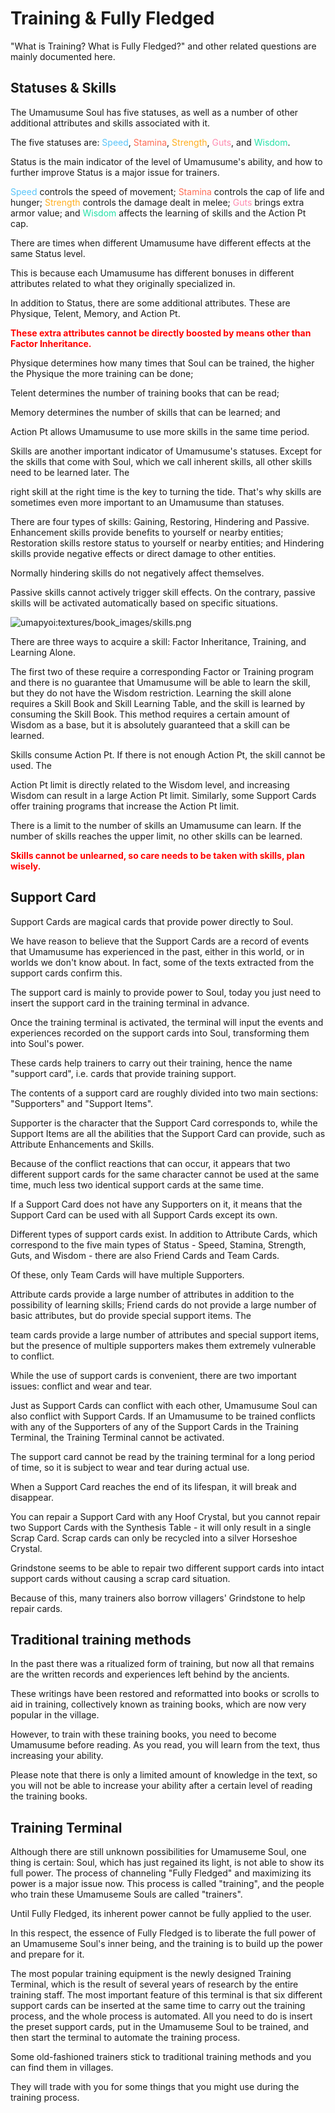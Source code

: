 # Training & Fully Fledged
"What is Training? What is Fully Fledged?" and other related questions are mainly documented here.

## Statuses & Skills
The Umamusume Soul has five statuses, as well as a number of other additional attributes and skills associated with it. 

 The five statuses are: <span style="color:#57C3F9"> Speed</span>, <span style="color:#FE6C55"> Stamina</span>, <span style="color:#FFAE1F"> Strength</span>, <span style="color:#FF8AAF"> Guts</span>, and <span style="color:#23E0A7"> Wisdom</span>. 

 Status is the main indicator of the level of Umamusume's ability, and how to further improve Status is a major issue for trainers.

<span style="color:#57C3F9">Speed</span> controls the speed of movement; <span style="color:#FE6C55">Stamina</span> controls the cap of life and hunger; <span style="color:#FFAE1F">Strength</span> controls the damage dealt in melee; <span style="color:#FF8AAF">Guts</span> brings extra armor value; and <span style="color:#23E0A7">Wisdom</span> affects the learning of skills and the Action Pt cap.

There are times when different Umamusume have different effects at the same Status level. 

 This is because each Umamusume has different bonuses in different attributes related to what they originally specialized in.

In addition to Status, there are some additional attributes. These are Physique, Telent, Memory, and Action Pt. 

<span style="color:#f00"><b>These extra attributes cannot be directly boosted by means other than Factor Inheritance.</b></span>

Physique determines how many times that Soul can be trained, the higher the Physique the more training can be done; 

Telent determines the number of training books that can be read; 

Memory determines the number of skills that can be learned; and 

Action Pt allows Umamusume to use more skills in the same time period.

Skills are another important indicator of Umamusume's statuses. Except for the skills that come with Soul, which we call inherent skills, all other skills need to be learned later. The 

right skill at the right time is the key to turning the tide. That's why skills are sometimes even more important to an Umamusume than statuses.

There are four types of skills: Gaining, Restoring, Hindering and Passive. Enhancement skills provide benefits to yourself or nearby entities; Restoration skills restore status to yourself or nearby entities; and Hindering skills provide negative effects or direct damage to other entities. 

 Normally hindering skills do not negatively affect themselves. 

 Passive skills cannot actively trigger skill effects. On the contrary, passive skills will be activated automatically based on specific situations.

![umapyoi:textures/book_images/skills.png](/assets/img/book_images/skills.png)

There are three ways to acquire a skill: Factor Inheritance, Training, and Learning Alone. 

 The first two of these require a corresponding Factor or Training program and there is no guarantee that Umamusume will be able to learn the skill, but they do not have the Wisdom restriction. Learning the skill alone requires a Skill Book and Skill Learning Table, and the skill is learned by consuming the Skill Book. This method requires a certain amount of Wisdom as a base, but it is absolutely guaranteed that a skill can be learned.

Skills consume Action Pt. If there is not enough Action Pt, the skill cannot be used. The 

 Action Pt limit is directly related to the Wisdom level, and increasing Wisdom can result in a large Action Pt limit. Similarly, some Support Cards offer training programs that increase the Action Pt limit.

There is a limit to the number of skills an Umamusume can learn. If the number of skills reaches the upper limit, no other skills can be learned. 

<span style="color:#f00"><b>Skills cannot be unlearned, so care needs to be taken with skills, plan wisely.</b></span>

## Support Card
Support Cards are magical cards that provide power directly to Soul. 

 We have reason to believe that the Support Cards are a record of events that Umamusume has experienced in the past, either in this world, or in worlds we don't know about. In fact, some of the texts extracted from the support cards confirm this.

The support card is mainly to provide power to Soul, today you just need to insert the support card in the training terminal in advance. 

Once the training terminal is activated, the terminal will input the events and experiences recorded on the support cards into Soul, transforming them into Soul's power. 

These cards help trainers to carry out their training, hence the name "support card", i.e. cards that provide training support.

The contents of a support card are roughly divided into two main sections: "Supporters" and "Support Items". 

 Supporter is the character that the Support Card corresponds to, while the Support Items are all the abilities that the Support Card can provide, such as Attribute Enhancements and Skills.

Because of the conflict reactions that can occur, it appears that two different support cards for the same character cannot be used at the same time, much less two identical support cards at the same time. 

 If a Support Card does not have any Supporters on it, it means that the Support Card can be used with all Support Cards except its own.

Different types of support cards exist. In addition to Attribute Cards, which correspond to the five main types of Status - Speed, Stamina, Strength, Guts, and Wisdom - there are also Friend Cards and Team Cards. 

 Of these, only Team Cards will have multiple Supporters.

Attribute cards provide a large number of attributes in addition to the possibility of learning skills; Friend cards do not provide a large number of basic attributes, but do provide special support items. The 

 team cards provide a large number of attributes and special support items, but the presence of multiple supporters makes them extremely vulnerable to conflict.

While the use of support cards is convenient, there are two important issues: conflict and wear and tear. 

 Just as Support Cards can conflict with each other, Umamusume Soul can also conflict with Support Cards. If an Umamusume to be trained conflicts with any of the Supporters of any of the Support Cards in the Training Terminal, the Training Terminal cannot be activated.

The support card cannot be read by the training terminal for a long period of time, so it is subject to wear and tear during actual use. 

 When a Support Card reaches the end of its lifespan, it will break and disappear. 

You can repair a Support Card with any Hoof Crystal, but you cannot repair two Support Cards with the Synthesis Table - it will only result in a single Scrap Card. Scrap cards can only be recycled into a silver Horseshoe Crystal.

Grindstone seems to be able to repair two different support cards into intact support cards without causing a scrap card situation. 

 Because of this, many trainers also borrow villagers' Grindstone to help repair cards.

## Traditional training methods
In the past there was a ritualized form of training, but now all that remains are the written records and experiences left behind by the ancients. 

 These writings have been restored and reformatted into books or scrolls to aid in training, collectively known as training books, which are now very popular in the village.

However, to train with these training books, you need to become Umamusume before reading. As you read, you will learn from the text, thus increasing your ability. 

 Please note that there is only a limited amount of knowledge in the text, so you will not be able to increase your ability after a certain level of reading the training books.

## Training Terminal
Although there are still unknown possibilities for Umamuseme Soul, one thing is certain: Soul, which has just regained its light, is not able to show its full power. The process of channeling "Fully Fledged" and maximizing its power is a major issue now. This process is called "training", and the people who train these Umamuseme Souls are called "trainers".

Until Fully Fledged, its inherent power cannot be fully applied to the user. 

 In this respect, the essence of Fully Fledged is to liberate the full power of an Umamuseme Soul's inner being, and the training is to build up the power and prepare for it.

The most popular training equipment is the newly designed Training Terminal, which is the result of several years of research by the entire training staff. The most important feature of this terminal is that six different support cards can be inserted at the same time to carry out the training process, and the whole process is automated. All you need to do is insert the preset support cards, put in the Umamuseme Soul to be trained, and then start the terminal to automate the training process.

Some old-fashioned trainers stick to traditional training methods and you can find them in villages. 

 They will trade with you for some things that you might use during the training process.

